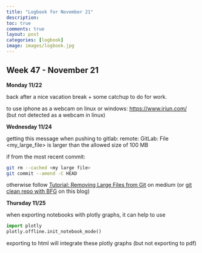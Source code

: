 ```yaml
---
title: "Logbook for November 21"
description: 
toc: true
comments: true
layout: post
categories: [logbook]
image: images/logbook.jpg
---
```




## Week 47 - November 21

**Monday 11/22**

back after a nice vacation break + some catchup to do for work.

to use iphone as a webcam on linux or windows: https://www.iriun.com/ (but not detected as a webcam in linux)

**Wednesday 11/24**

getting this message when pushing to gitlab: remote: GitLab: File <my_large_file>  is larger than the allowed size of 100 MB

if from the most recent commit:

```bash
git rm --cached <my large file>
git commit --amend -C HEAD
```

otherwise follow [Tutorial: Removing Large Files from Git](https://medium.com/analytics-vidhya/tutorial-removing-large-files-from-git-78dbf4cf83a) on medium (or [git clean repo with BFG](https://castorfou.github.io/guillaume_blog/blog/git-clean-large-files.html) on this blog)

**Thursday 11/25**

when exporting notebooks with plotly graphs, it can help to use

```python
import plotly
plotly.offline.init_notebook_mode()
```

exporting to html will integrate these plotly graphs (but not exporting to pdf)